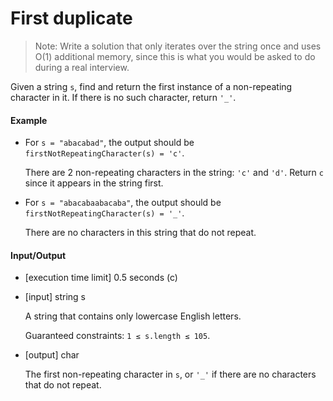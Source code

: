 # First duplicate

> Note: Write a solution that only iterates over the string once and uses O(1) additional memory, since this is what you would be asked to do during a real interview.

Given a string `s`, find and return the first instance of a
non-repeating character in it. If there is no such character,
return `'_'`.

#### Example

* For `s = "abacabad"`, the output should be
    `firstNotRepeatingCharacter(s) = 'c'`.

    There are 2 non-repeating characters in the string: `'c'` and `'d'`.
    Return `c` since it appears in the string first.

* For `s = "abacabaabacaba"`, the output should be
    `firstNotRepeatingCharacter(s) = '_'`.

    There are no characters in this string that do not repeat.

#### Input/Output

* \[execution time limit\] 0.5 seconds (c)

* \[input\] string s

    A string that contains only lowercase English letters.

    Guaranteed constraints:
    `1 ≤ s.length ≤ 105`.

* \[output\] char

    The first non-repeating character in `s`, or `'_'` if there are no
    characters that do not repeat.
